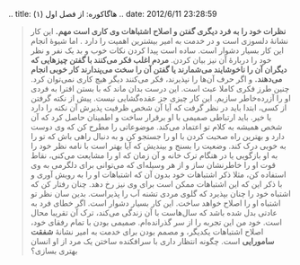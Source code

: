 .. title: هاگاکوره: از فصل اول (۱) .. date: 2012/6/11 23:28:59

> **نظرات خود را به فرد دیگری گفتن و اصلاح اشتباهات وی کاری است مهم‌.**
> این کار نشانهٔ دلسوزی است و در خدمت به امیر بیشترین اهمیت را دارد .
> اما شیوهٔ انجام این کار بسیار دشوار است‌. ساده است پیدا کردن نکات خوب
> و بد یک نفر و نظر خود را دربارهٔ آن نیز بیان کردن‌. **مردم اغلب فکر
> می‌کنند با گفتن چیز‌هایی که دیگران آن را ناخوشایند می‌شمارند یا گفتن
> آن را سخت می‌پندارند کار خوبی انجام می‌دهند‌.** و اگر حرف آن‌ها را
> نپذیرند‌، فکر می‌کنند‌ دیگر هیچ کاری نمی‌توان کرد‌. چنین طرز فکری
> کاملا عبث است‌. این درست بدان ماند که با بستن افترا به فردی او را
> آزرده‌خاطر سازیم‌. این کار چیزی جز عقده‌گشایی نیست‌. پیش از نکته گرفتن
> از کسی‌، ابتدا باید در نظر گرفت که آیا آن شخص ظرفیت پذیرش آن نکته را
> دارد یا خیر‌. باید ارتباطی صمیمی با او برقرار ساخت و اطمینان حاصل کرد
> که آن شخص همیشه به کلام تو اعتماد می‌کند‌. موضوعاتی را مطرح کن که وی
> دوست دارد و بهترین راه صحبت کردن با او را جستجو کن و به دنبال راهی باش
> که تو را به خوبی درک کند‌. وضعیت را بسنج و بیندیش که آیا بهتر است با
> نامه نظر خود را به او بازگویی یا در هنگام ترک خانه و آن زمان که او را
> مشایعت می‌کنی‌، نقاط قوت او را خاطرنشان ساز و از هر وسیله‌ای که
> می‌توانی برای دلگرمی به وی استفاده کن‌، مثلا ذکر اشتباهات خود بدون آن
> که اشتباهات او را به رویش آوری و با ذکر این که این اشتباهات ممکن است
> برای وی نیز رخ دهد‌. چنان رفتار کن که اشتباه خود را چنان بپذیرد که
> گلوی مردی تشنه آب را پذیراست‌. بدین سان نظر تو اشتباه او را اصلاح
> خواهد ساخت‌. این کار بسیار دشوار است‌. اگر خطای فرد به عادتی بدل شده
> باشد که سا‌ل‌هاست با آن زندگی می‌کند‌، ترک آن تقریبا محال است‌. خود من
> این تجربه را از سر گذرانده‌ام‌. صمیمی بودن با تمام رفقای خود‌، اصلاح
> اشتباهات یکدیگر‌، و مصمم بودن برای خدمت به امیر نشانهٔ **شفقت
> سامورایی** است‌. چگونه انتظار داری با سرافکنده ساختن یک مرد از او
> انسان بهتری بسازی؟
